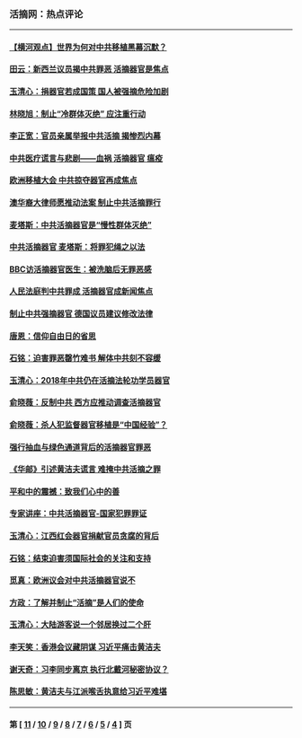 ### 活摘网：热点评论
---
#### [【横河观点】世界为何对中共移植黑幕沉默？](../../pages/nf5879/n13244249.md?04080430) 
#### [田云：新西兰议员揭中共罪恶 活摘器官是焦点](../../pages/nf5879/n13070629.md?04080430) 
#### [玉清心：捐器官若成国策 国人被强摘危险加剧](../../pages/nf5879/n12802713.md?04080430) 
#### [林晓旭：制止“冷群体灭绝” 应注重行动](../../pages/nf5879/n12779736.md?04080430) 
#### [李正宽：官员亲属举报中共活摘 揭惨烈内幕](../../pages/nf5879/n12684490.md?04080430) 
#### [中共医疗谎言与悲剧——血祸 活摘器官 瘟疫](../../pages/nf5879/n12372103.md?04080430) 
#### [欧洲移植大会 中共掠夺器官再成焦点](../../pages/nf5879/n11538883.md?04080430) 
#### [澳华裔大律师愿推动法案 制止中共活摘罪行](../../pages/nf5879/n11377039.md?04080430) 
#### [麦塔斯：中共活摘器官是“慢性群体灭绝”](../../pages/nf5879/n11350529.md?04080430) 
#### [中共活摘器官 麦塔斯：将罪犯绳之以法](../../pages/nf5879/n11347973.md?04080430) 
#### [BBC访活摘器官医生：被洗脑后无罪恶感](../../pages/nf5879/n11335935.md?04080430) 
#### [人民法庭判中共罪成 活摘器官成新闻焦点](../../pages/nf5879/n11331578.md?04080430) 
#### [制止中共强摘器官 德国议员建议修改法律](../../pages/nf5879/n11249451.md?04080430) 
#### [唐恩：信仰自由日的省思](../../pages/nf5879/n11003525.md?04080430) 
#### [石铭：迫害罪恶罄竹难书  解体中共刻不容缓](../../pages/nf5879/n10942855.md?04080430) 
#### [玉清心：2018年中共仍在活摘法轮功学员器官](../../pages/nf5879/n10914646.md?04080430) 
#### [俞晓薇：反制中共 西方应推动调查活摘器官](../../pages/nf5879/n10794671.md?04080430) 
#### [俞晓薇：杀人犯监督器官移植是“中国经验”？](../../pages/nf5879/n10466427.md?04080430) 
#### [强行抽血与绿色通道背后的活摘器官罪恶](../../pages/nf5879/n10004708.md?04080430) 
#### [《华邮》引述黄洁夫谎言 难掩中共活摘之罪](../../pages/nf5879/n9642309.md?04080430) 
#### [平和中的震撼：致我们心中的善](../../pages/nf5879/n9021123.md?04080430) 
#### [专家讲座：中共活摘器官-国家犯罪罪证](../../pages/nf5879/n8828153.md?04080430) 
#### [玉清心：江西红会器官捐献官员贪腐的背后](../../pages/nf5879/n8522122.md?04080430) 
#### [石铭：结束迫害须国际社会的关注和支持](../../pages/nf5879/n8443497.md?04080430) 
#### [觅真：欧洲议会对中共活摘器官说不](../../pages/nf5879/n8337486.md?04080430) 
#### [方政：了解并制止“活摘”是人们的使命](../../pages/nf5879/n8329214.md?04080430) 
#### [玉清心：大陆游客说一个邻居换过二个肝](../../pages/nf5879/n8291404.md?04080430) 
#### [李天笑：香港会议藏阴谋 习近平痛击黄洁夫](../../pages/nf5879/n8241459.md?04080430) 
#### [谢天奇：习李同步离京 执行北戴河秘密协议？](../../pages/nf5879/n8230418.md?04080430) 
#### [陈思敏：黄洁夫与江派喉舌执意给习近平难堪](../../pages/nf5879/n8222166.md?04080430) 

---
#### 第 [ [11](./11.md?04080430) / [10](./10.md?04080430) / [9](./9.md?04080430) / [8](./8.md?04080430) / [7](./7.md?04080430) / [6](./6.md?04080430) / [5](./5.md?04080430) / [4](./4.md?04080430) ] 页
